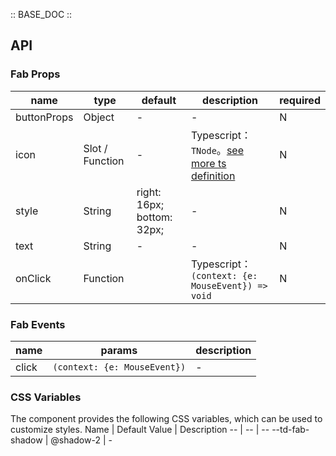 :: BASE_DOC ::

## API

### Fab Props

name | type | default | description | required
-- | -- | -- | -- | --
buttonProps | Object | - | \- | N
icon | Slot / Function | - | Typescript：`TNode`。[see more ts definition](https://github.com/Tencent/tdesign-mobile-vue/blob/develop/src/common.ts) | N
style | String | right: 16px; bottom: 32px; | \- | N
text | String | - | \- | N
onClick | Function |  | Typescript：`(context: {e: MouseEvent}) => void`<br/> | N

### Fab Events

name | params | description
-- | -- | --
click | `(context: {e: MouseEvent})` | \-


### CSS Variables
The component provides the following CSS variables, which can be used to customize styles.
Name | Default Value | Description 
-- | -- | --
--td-fab-shadow | @shadow-2 | - 
